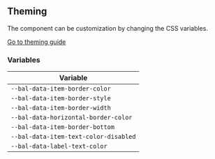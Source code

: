 ## Theming

The component can be customization by changing the CSS variables.

<a class="sb-unstyled button is-primary" href="../?path=/docs/development-theming--page">Go to theming guide</a>

<!-- START: human documentation -->



<!-- END: human documentation -->

### Variables​

| Variable                              |
| ------------------------------------- |
| `--bal-data-item-border-color`        |
| `--bal-data-item-border-style`        |
| `--bal-data-item-border-width`        |
| `--bal-data-horizontal-border-color`  |
| `--bal-data-item-border-bottom`       |
| `--bal-data-item-text-color-disabled` |
| `--bal-data-label-text-color`         |
